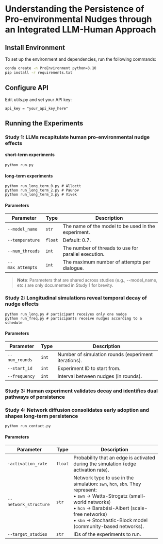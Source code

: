 # Understanding the Persistence of Pro-environmental Nudges through an Integrated LLM-Human Approach

## Install Environment

To set up the environment and dependencies, run the following commands:

```bash
conda create -n ProEnvironment python=3.10
pip install -r requirements.txt
```

## Configure API

Edit utils.py and set your API key:
```
api_key = "your_api_key_here"
```

## Running the Experiments

### Study 1: LLMs recapitulate human pro-environmental nudge effects

#### short-term experiments
```
python run.py
```

#### long-term experiments
```
python run_long_term_0.py # Alloctt
python run_long_term_2.py # Paunov
python run_long_term_3.py # Vivek
```

#### Parameters
| **Parameter**       | **Type** | **Description**                                              |
| ------------------- | -------- | ------------------------------------------------------------ |
| `--model_name`      | `str`    | The name of the model to be used in the experiment.          |
| `--temperature`     | `float`  | Default: 0.7.                                                |
| `--num_threads`     | `int`    | The number of threads to use for parallel execution.         |
| `--max_attempts`    | `int`    | The maximum number of attempts per dialogue.                 |

> **Note**: Parameters that are shared across studies (e.g., --model_name, etc.) are only documented in Study 1 for brevity.

### Study 2: Longitudinal simulations reveal temporal decay of nudge effects
```
python run_long.py # participant receives only one nudge
python run_freq.py # participants receive nudges according to a schedule
```

#### Parameters
| **Parameter**  | **Type** | **Description**                                         |
| -------------- | -------- | ------------------------------------------------------- |
| `--num_rounds` | `int`    | Number of simulation rounds (experiment iterations).    |
| `--start_id`   | `int`    | Experiment ID to start from.                            |
| `--frequency`  | `int`    | Interval between nudges (in rounds).                    |


### Study 3: Human experiment validates decay and identifies dual pathways of persistence


### Study 4: Network diffusion consolidates early adoption and shapes long-term persistence

```
python run_contact.py
```

#### Parameters
| **Parameter**         | **Type** | **Description**                                                                                                                                                                                                                                      |
| --------------------- | -------- | ---------------------------------------------------------------------------------------------------------------------------------------------------------------------------------------------------------------------------------------------------- |
| `-activation_rate`    | `float`  | Probability that an edge is activated during the simulation (edge activation rate).                                                                                                                                                                  |
| `--network_structure` | `str`    | Network type to use in the simulation: `swn`, `hcn`, `sbn`. They represent: <br>• `swn` → Watts-Strogatz (small-world networks) <br>• `hcn` → Barabási-Albert (scale-free networks) <br>• `sbn` → Stochastic-Block model (community-based networks). |
| `--target_studies`    | `str`    | IDs of the experiments to run.                                                                                                                                                                                                                       |
